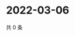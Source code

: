# 2022-03-06

共 0 条

<!-- BEGIN WEIBO -->
<!-- 最后更新时间 Sun Mar 06 2022 08:20:43 GMT+0800 (China Standard Time) -->

<!-- END WEIBO -->

